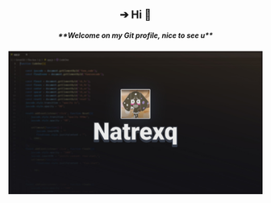 <h2 align="center">
  ➔ Hi 🌙 
  </h1>
<h5 align="center">**Welcome on my Git profile, nice to see u**</h1>

<img align="center" src="Natrexq.png" width="600px" >
<br/>

<!--
**Natrexq/Natrexq** is a ✨ _special_ ✨ repository because its `README.md` (this file) appears on your GitHub profile.

Here are some ideas to get you started:

- 🔭 I’m currently working on ...
- 🌱 I’am currently learning ...
- 👯 I’m looking to collaborate on ...
- 🤔 I’m looking for help with ...
- 💬 Ask me about ...
- 📫 How to reach me: ...
- 😄 Pronouns: ...
- ⚡ Fun fact: ...
-->
